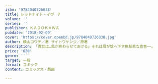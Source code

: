 ```yaml
---
isbn: '9784040726038'
title: レッドナイト・イヴ　7
volume: ''
series: ''
publisher: ＫＡＤＯＫＡＷＡ
pubdate: '2018-02-09'
cover: 'https://cover.openbd.jp/9784040726038.jpg'
author: 横山コウヂ／著 サイトウケンジ／原著
description: 「貴女は…私が終わらせてあげる」それは母が娘へ下す無慈悲な宣告――。
price: '620'
genre: ''
target: 一般
format: コミック
content: コミックス・劇画

---
```

